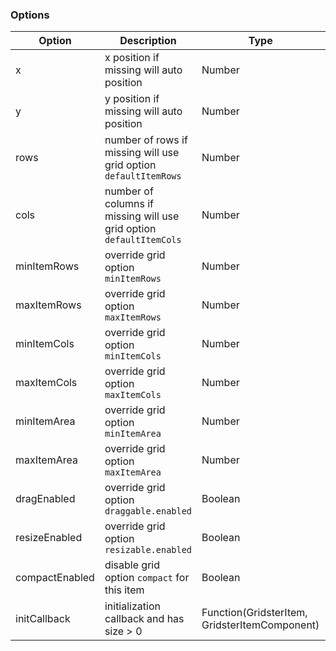 ### Options

Option | Description | Type | Default
------------ | ------------- | ------------- | -------------
x | x position if missing will auto position | Number | undefined
y | y position if missing will auto position | Number | undefined
rows | number of rows if missing will use grid option `defaultItemRows` | Number | undefined
cols | number of columns if missing will use grid option `defaultItemCols` | Number | undefined
minItemRows | override grid option `minItemRows` | Number | undefined
maxItemRows | override grid option `maxItemRows` | Number | undefined
minItemCols | override grid option `minItemCols` | Number | undefined
maxItemCols | override grid option `maxItemCols` | Number | undefined
minItemArea | override grid option `minItemArea` | Number | undefined
maxItemArea | override grid option `maxItemArea` | Number | undefined
dragEnabled | override grid option `draggable.enabled` | Boolean | undefined
resizeEnabled | override grid option `resizable.enabled` | Boolean | undefined
compactEnabled | disable grid option `compact` for this item | Boolean | undefined
initCallback | initialization callback and has size > 0 | Function(GridsterItem, GridsterItemComponent) | undefined
